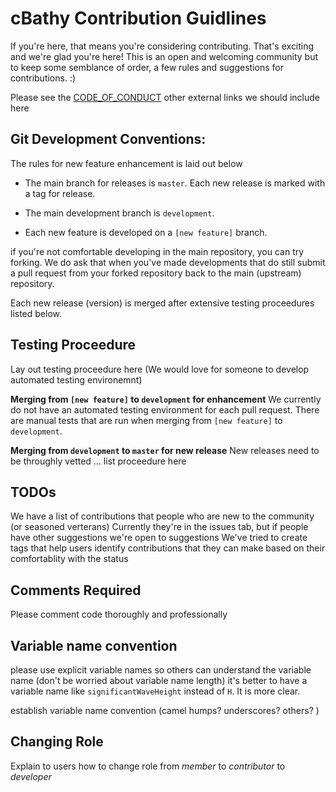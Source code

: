 cBathy Contribution Guidlines
=============================

If you're here, that means you're considering contributing. 
That's exciting and we're glad you're here!  This is an open and welcoming community but to keep some semblance of order, 
a few rules and suggestions for contributions.  :) 

Please see the [CODE_OF_CONDUCT](../CODE_OF_CONDUCT) 
other external links we should include here

Git Development Conventions:
----------------------------
The rules for new feature enhancement is laid out below 

- The main branch for releases is `master`.  Each new release is marked with a tag for release.

- The main development branch is `development`.  

- Each new feature is developed on a `[new feature]` branch. 

if you're not comfortable developing in the main repository, you can try forking.  We do ask that when you've made developments
that do still submit a pull request from your forked repository back to the main (upstream) repository. 

Each new release (version) is merged after extensive testing proceedures listed below.  


Testing Proceedure 
------------------
Lay out testing proceedure here 
(We would love for someone to develop automated testing environemnt)

**Merging from `[new feature]` to `development` for enhancement** 
We currently do not have an automated testing environment for each pull request.  There are manual tests that are run when
merging from `[new feature]` to `development`.  

**Merging from `development` to `master` for new release** 
New releases need to be throughly vetted ... list proceedure here

TODOs 
-----
We have a list of contributions that people who are new to the community (or seasoned verterans) 
Currently they're in the issues tab, but if people have other suggestions we're open to suggestions 
We've tried to create tags that help users identify contributions that they can make based on their comfortablity with the status

Comments Required
-----------------
Please comment code thoroughly and professionally

Variable name convention
------------------------
please use explicit variable names so others can understand the variable name (don't be worried about variable name length)
it's better to have a variable name like `significantWaveHeight` instead of `H`.  It is more clear. 

establish variable name convention (camel humps? underscores? others? )

Changing Role
-------------
Explain to users how to change role from _member_ to _contributor_ to _developer_



